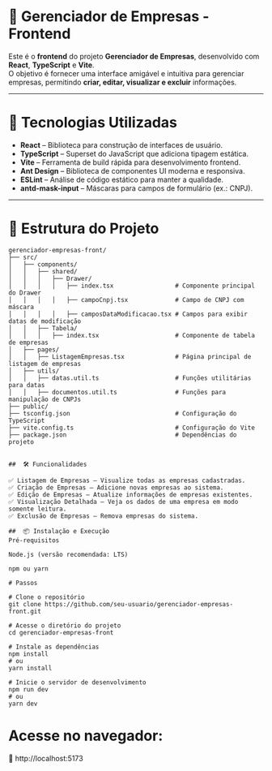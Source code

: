 # 🏢 Gerenciador de Empresas - Frontend

Este é o **frontend** do projeto **Gerenciador de Empresas**, desenvolvido com **React**, **TypeScript** e **Vite**.  
O objetivo é fornecer uma interface amigável e intuitiva para gerenciar empresas, permitindo **criar, editar, visualizar e excluir** informações.

---

# 🚀 Tecnologias Utilizadas

- **React** – Biblioteca para construção de interfaces de usuário.
- **TypeScript** – Superset do JavaScript que adiciona tipagem estática.
- **Vite** – Ferramenta de build rápida para desenvolvimento frontend.
- **Ant Design** – Biblioteca de componentes UI moderna e responsiva.
- **ESLint** – Análise de código estático para manter a qualidade.
- **antd-mask-input** – Máscaras para campos de formulário (ex.: CNPJ).

---

# 📂 Estrutura do Projeto

```plaintext
gerenciador-empresas-front/
├── src/
│   ├── components/
│   │   ├── shared/
│   │   │   ├── Drawer/
│   │   │   │   ├── index.tsx                 # Componente principal do Drawer
│   │   │   │   ├── campoCnpj.tsx             # Campo de CNPJ com máscara
│   │   │   │   ├── camposDataModificacao.tsx # Campos para exibir datas de modificação
│   │   ├── Tabela/
│   │   │   ├── index.tsx                     # Componente de tabela de empresas
│   ├── pages/
│   │   ├── ListagemEmpresas.tsx              # Página principal de listagem de empresas
│   ├── utils/
│   │   ├── datas.util.ts                     # Funções utilitárias para datas
│   │   ├── documentos.util.ts                # Funções para manipulação de CNPJs
├── public/
├── tsconfig.json                             # Configuração do TypeScript
├── vite.config.ts                            # Configuração do Vite
├── package.json                              # Dependências do projeto


##  🛠️ Funcionalidades

✅ Listagem de Empresas – Visualize todas as empresas cadastradas.
✅ Criação de Empresas – Adicione novas empresas ao sistema.
✅ Edição de Empresas – Atualize informações de empresas existentes.
✅ Visualização Detalhada – Veja os dados de uma empresa em modo somente leitura.
✅ Exclusão de Empresas – Remova empresas do sistema.

##  📦 Instalação e Execução
Pré-requisitos

Node.js (versão recomendada: LTS)

npm ou yarn

# Passos

# Clone o repositório
git clone https://github.com/seu-usuario/gerenciador-empresas-front.git

# Acesse o diretório do projeto
cd gerenciador-empresas-front

# Instale as dependências
npm install
# ou
yarn install

# Inicie o servidor de desenvolvimento
npm run dev
# ou
yarn dev
```

# Acesse no navegador:
📍 http://localhost:5173
